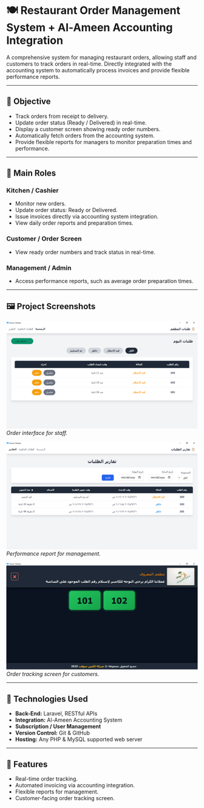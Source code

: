 # 🍽 Restaurant Order Management System + Al-Ameen Accounting Integration

A comprehensive system for managing restaurant orders, allowing staff and customers to track orders in real-time. Directly integrated with the accounting system to automatically process invoices and provide flexible performance reports.

---

## 🎯 Objective
- Track orders from receipt to delivery.
- Update order status (Ready / Delivered) in real-time.
- Display a customer screen showing ready order numbers.
- Automatically fetch orders from the accounting system.
- Provide flexible reports for managers to monitor preparation times and performance.

---

## 👤 Main Roles

### Kitchen / Cashier
- Monitor new orders.
- Update order status: Ready or Delivered.
- Issue invoices directly via accounting system integration.
- View daily order reports and preparation times.

### Customer / Order Screen
- View ready order numbers and track status in real-time.

### Management / Admin
- Access performance reports, such as average order preparation times.

---

## 🖼 Project Screenshots

![Order Screen](./images/order-screen.png)  
*Order interface for staff.*

![Performance Report](./images/report-screen.png)  
*Performance report for management.*

![Customer Screen](./images/client-screen.png)  
*Order tracking screen for customers.*

---

## 🔧 Technologies Used
- **Back-End:** Laravel, RESTful APIs  
- **Integration:** Al-Ameen Accounting System  
- **Subscription / User Management**  
- **Version Control:** Git & GitHub  
- **Hosting:** Any PHP & MySQL supported web server

---

## 🚀 Features
- Real-time order tracking.
- Automated invoicing via accounting integration.
- Flexible reports for management.
- Customer-facing order tracking screen.
